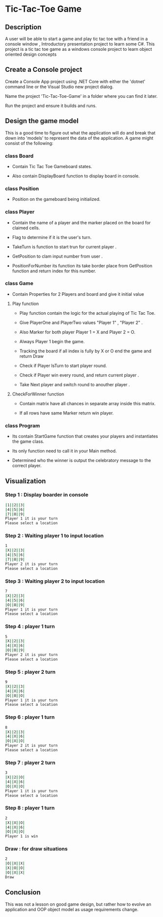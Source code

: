 # Tic-Tac-Toe Game

## Description

A user will be able to start a game and play tic tac toe with a friend in a console window , Introductory presentation project to learn some C#. This project is a tic tac toe game as a windows console project to learn object oriented design concepts

## Create a Console project

Create a Console App project using .NET Core with either the 'dotnet' command line or the Visual Studio new project dialog.

Name the project 'Tic-Tac-Toe-Game' in a folder where you can find it later.

Run the project and ensure it builds and runs.

## Design the game model

This is a good time to figure out what the application will do and break that down into 'models' to represent the data of the application. A game might consist of the following:

### class Board

- Contain Tic Tac Toe Gameboard states.

- Also contain DisplayBoard function to display board in console.

### class Position

- Position on the gameboard being initialized.

### class Player

- Contain the name of a player and the marker placed on the board for claimed cells.

- Flag to determine if it is the user's turn.

- TakeTurn is function to start trun for current player .

- GetPosition to clam input number from user .

- PositionForNumber its function its take border place from GetPosition function and return index for this number.

### class Game

- Contain Properties for 2 Players and board and give it initial value

1. Play function

    - Play function contain the logic for the actual playing of Tic Tac Toe.

    - Give PlayerOne and PlayerTwo values "Player 1" , "Player 2" .

    - Also Marker for both player Player 1 = X and Player 2 = O.

    - Always Player 1 begin the game.

    - Tracking the board if all index is fully by X or O end the game and return Draw

    - Check if Player IsTurn to start player round.

    - Check if Player win every round, and return current player .

    - Take Next player and switch round to anouther player .

2. CheckForWinner function

    - Contain matrix have all chances in separate array inside this matrix.

    - If all rows have same Marker return win player.

### class Program

- Its contain StartGame function that creates your players and instantiates the game class.

- Its only function need to call it in your Main method.

- Determined who the winner is output the celebratory message to the correct player.

## Visualization

### Step 1 : Display boarder in console

```bash
|1||2||3|
|4||5||6|
|7||8||9|
Player 1 it is your turn
Please select a location
```

### Step 2 : Waiting player 1 to input location

```bash
1
|X||2||3|
|4||5||6|
|7||8||9|
Player 2 it is your turn
Please select a location
```

### Step 3 : Waiting player 2 to input location

```bash
7
|X||2||3|
|4||5||6|
|O||8||9|
Player 1 it is your turn
Please select a location
```

### Step 4 : player 1 turn

```bash
5
|X||2||3|
|4||X||6|
|O||8||9|
Player 2 it is your turn
Please select a location
```

### Step 5 : player 2 turn

```bash
9
|X||2||3|
|4||X||6|
|O||8||O|
Player 1 it is your turn
Please select a location
```

### Step 6 : player 1 turn

```bash
8
|X||2||3|
|4||X||6|
|O||X||O|
Player 2 it is your turn
Please select a location
```

### Step 7 : player 2 turn

```bash
3
|X||2||O|
|4||X||6|
|O||X||O|
Player 1 it is your turn
Please select a location
```

### Step 8 : player 1 turn

```bash
2
|X||X||O|
|4||X||6|
|O||X||O|
Player 1 is win
```

### Draw : for draw situations

```bash
2
|O||X||X|
|X||O||O|
|O||X||X|
Draw
```


## Conclusion

This was not a lesson on good game design, but rather how to evolve an application and OOP object model as usage requirements change.